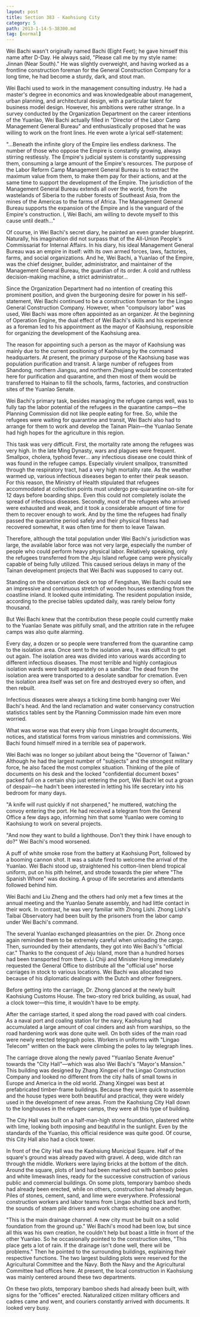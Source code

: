 ```yaml
---
layout: post
title: Section 383 - Kaohsiung City
category: 5
path: 2013-1-14-5-38300.md
tag: [normal]
---
```


Wei Bachi wasn't originally named Bachi (Eight Feet); he gave himself this name after D-Day. He always said, "Please call me by my style name: Jinnan (Near South)." He was slightly overweight, and having worked as a frontline construction foreman for the General Construction Company for a long time, he had become a sturdy, dark, and stout man.

Wei Bachi used to work in the management consulting industry. He had a master's degree in economics and was knowledgeable about management, urban planning, and architectural design, with a particular talent for business model design. However, his ambitions were rather strange. In a survey conducted by the Organization Department on the career intentions of the Yuanlao, Wei Bachi actually filled in "Director of the Labor Camp Management General Bureau" and enthusiastically proposed that he was willing to work on the front lines. He even wrote a lyrical self-statement:

"...Beneath the infinite glory of the Empire lies endless darkness. The number of those who oppose the Empire is constantly growing, always stirring restlessly. The Empire's judicial system is constantly suppressing them, consuming a large amount of the Empire's resources. The purpose of the Labor Reform Camp Management General Bureau is to extract the maximum value from them, to make them pay for their actions, and at the same time to support the development of the Empire. The jurisdiction of the Management General Bureau extends all over the world, from the wastelands of Siberia to the rubber forests of Southeast Asia, from the mines of the Americas to the farms of Africa. The Management General Bureau supports the expansion of the Empire and is the vanguard of the Empire's construction. I, Wei Bachi, am willing to devote myself to this cause until death..."

Of course, in Wei Bachi's secret diary, he painted an even grander blueprint. Naturally, his imagination did not surpass that of the All-Union People's Commissariat for Internal Affairs. In his diary, his ideal Management General Bureau was an empire in itself: with its own armed forces, laws, factories, farms, and social organizations. And he, Wei Bachi, a Yuanlao of the Empire, was the chief designer, builder, administrator, and maintainer of the Management General Bureau, the guardian of its order. A cold and ruthless decision-making machine, a strict administrator...

Since the Organization Department had no intention of creating this prominent position, and given the burgeoning desire for power in his self-statement, Wei Bachi continued to be a construction foreman for the Lingao General Construction Company. However, when "compulsory labor" was used, Wei Bachi was more often appointed as an organizer. At the beginning of Operation Engine, the dual effect of Wei Bachi's skills and his experience as a foreman led to his appointment as the mayor of Kaohsiung, responsible for organizing the development of the Kaohsiung area.

The reason for appointing such a person as the mayor of Kaohsiung was mainly due to the current positioning of Kaohsiung by the command headquarters. At present, the primary purpose of the Kaohsiung base was population purification and transit. A large number of refugees from Shandong, northern Jiangsu, and northern Zhejiang would be concentrated here for purification and quarantine, and then most of them would be transferred to Hainan to fill the schools, farms, factories, and construction sites of the Yuanlao Senate.

Wei Bachi's primary task, besides managing the refugee camps well, was to fully tap the labor potential of the refugees in the quarantine camps—the Planning Commission did not like people eating for free. So, while the refugees were waiting for quarantine and transit, Wei Bachi also had to arrange for them to work and develop the Tainan Plain—the Yuanlao Senate had high hopes for the agriculture in this region.

This task was very difficult. First, the mortality rate among the refugees was very high. In the late Ming Dynasty, wars and plagues were frequent. Smallpox, cholera, typhoid fever... any infectious disease one could think of was found in the refugee camps. Especially virulent smallpox, transmitted through the respiratory tract, had a very high mortality rate. As the weather warmed up, various infectious diseases began to enter their peak season. For this reason, the Ministry of Health stipulated that refugees accommodated at collection points must undergo pre-quarantine on-site for 12 days before boarding ships. Even this could not completely isolate the spread of infectious diseases. Secondly, most of the refugees who arrived were exhausted and weak, and it took a considerable amount of time for them to recover enough to work. And by the time the refugees had finally passed the quarantine period safely and their physical fitness had recovered somewhat, it was often time for them to leave Taiwan.

Therefore, although the total population under Wei Bachi's jurisdiction was large, the available labor force was not very large, especially the number of people who could perform heavy physical labor. Relatively speaking, only the refugees transferred from the Jeju Island refugee camp were physically capable of being fully utilized. This caused serious delays in many of the Tainan development projects that Wei Bachi was supposed to carry out.

Standing on the observation deck on top of Fengshan, Wei Bachi could see an impressive and continuous stretch of wooden houses extending from the coastline inland. It looked quite intimidating. The resident population inside, according to the precise tables updated daily, was rarely below forty thousand.

But Wei Bachi knew that the contribution these people could currently make to the Yuanlao Senate was pitifully small, and the attrition rate in the refugee camps was also quite alarming.

Every day, a dozen or so people were transferred from the quarantine camp to the isolation area. Once sent to the isolation area, it was difficult to get out again. The isolation area was divided into various wards according to different infectious diseases. The most terrible and highly contagious isolation wards were built separately on a sandbar. The dead from the isolation area were transported to a desolate sandbar for cremation. Even the isolation area itself was set on fire and destroyed every so often, and then rebuilt.

Infectious diseases were always a ticking time bomb hanging over Wei Bachi's head. And the land reclamation and water conservancy construction statistics tables sent by the Planning Commission made him even more worried.

What was worse was that every ship from Lingao brought documents, notices, and statistical forms from various ministries and commissions. Wei Bachi found himself mired in a terrible sea of paperwork.

Wei Bachi was no longer so jubilant about being the "Governor of Taiwan." Although he had the largest number of "subjects" and the strongest military force, he also faced the most complex situation. Thinking of the pile of documents on his desk and the locked "confidential document boxes" packed full on a certain ship just entering the port, Wei Bachi let out a groan of despair—he hadn't been interested in letting his life secretary into his bedroom for many days.

"A knife will rust quickly if not sharpened," he muttered, watching the convoy entering the port. He had received a telegram from the General Office a few days ago, informing him that some Yuanlao were coming to Kaohsiung to work on several projects.

"And now they want to build a lighthouse. Don't they think I have enough to do?" Wei Bachi's mood worsened.

A puff of white smoke rose from the battery at Kaohsiung Port, followed by a booming cannon shot. It was a salute fired to welcome the arrival of the Yuanlao. Wei Bachi stood up, straightened his cotton-linen blend tropical uniform, put on his pith helmet, and strode towards the pier where "The Spanish Whore" was docking. A group of life secretaries and attendants followed behind him.

Wei Bachi and Liu Zheng and the others had only met a few times at the annual meeting and the Yuanlao Senate assembly, and had little contact in their work. In contrast, he was very familiar with Zhong Lishi. Zhong Lishi's Taibai Observatory had been built by the prisoners from the labor camp under Wei Bachi's command.

The several Yuanlao exchanged pleasantries on the pier. Dr. Zhong once again reminded them to be extremely careful when unloading the cargo. Then, surrounded by their attendants, they got into Wei Bachi's "official car." Thanks to the conquest of Jeju Island, more than a hundred horses had been transported from there. Li Chiji and Minister Hong immediately requested the General Office to distribute all the "official use" horse carriages in stock to various locations. Wei Bachi was allocated two because of his diplomatic dealings with the Dutch and other foreigners.

Before getting into the carriage, Dr. Zhong glanced at the newly built Kaohsiung Customs House. The two-story red brick building, as usual, had a clock tower—this time, it wouldn't have to be empty.

After the carriage started, it sped along the road paved with coal cinders. As a naval port and coaling station for the navy, Kaohsiung had accumulated a large amount of coal cinders and ash from warships, so the road hardening work was done quite well. On both sides of the main road were newly erected telegraph poles. Workers in uniforms with "Lingao Telecom" written on the back were climbing the poles to lay telegraph lines.

The carriage drove along the newly paved "Yuanlao Senate Avenue" towards the "City Hall"—which was also Wei Bachi's "Mayor's Mansion." This building was designed by Zhang Xingpei of the Lingao Construction Company and looked no different from the city halls of small towns in Europe and America in the old world. Zhang Xingpei was best at prefabricated timber-frame buildings. Because they were quick to assemble and the house types were both beautiful and practical, they were widely used in the development of new areas. From the Kaohsiung City Hall down to the longhouses in the refugee camps, they were all this type of building.

The City Hall was built on a half-man-high stone foundation, plastered white with lime, looking both imposing and beautiful in the sunlight. Even by the standards of the Yuanlao, this official residence was quite good. Of course, this City Hall also had a clock tower.

In front of the City Hall was the Kaohsiung Municipal Square. Half of the square's ground was already paved with gravel. A deep, wide ditch ran through the middle. Workers were laying bricks at the bottom of the ditch. Around the square, plots of land had been marked out with bamboo poles and white limewash lines, ready for the successive construction of various public and commercial buildings. On some plots, temporary bamboo sheds had already been erected, while on others, construction had already begun. Piles of stones, cement, sand, and lime were everywhere. Professional construction workers and labor teams from Lingao shuttled back and forth, the sounds of steam pile drivers and work chants echoing one another.

"This is the main drainage channel. A new city must be built on a solid foundation from the ground up." Wei Bachi's mood had been low, but since all this was his own creation, he couldn't help but boast a little in front of the other Yuanlao. So he occasionally pointed to the construction sites, "This place gets a lot of rain. If the drainage isn't done well, there will be problems." Then he pointed to the surrounding buildings, explaining their respective functions. The two largest building plots were reserved for the Agricultural Committee and the Navy. Both the Navy and the Agricultural Committee had offices here. At present, the local construction in Kaohsiung was mainly centered around these two departments.

On these two plots, temporary bamboo sheds had already been built, with signs for the "offices" erected. Naturalized citizen military officers and cadres came and went, and couriers constantly arrived with documents. It looked very busy.